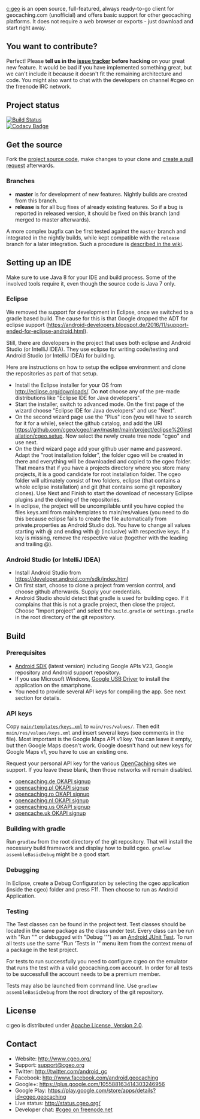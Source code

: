 [c:geo](http://www.cgeo.org) is an open source, full-featured, always ready-to-go client for geocaching.com (unofficial) and offers basic support for other geocaching platforms.
It does not require a web browser or exports - just download and start right away.

## You want to contribute?

Perfect! Please **tell us in the [issue tracker](https://github.com/cgeo/cgeo/issues) before hacking** on your great new feature. It would be bad if you have implemented something great, but we can't include it because it doesn't fit the remaining architecture and code. You might also want to chat with the developers on channel #cgeo on the freenode IRC network.

## Project status

[![Build Status](http://ci.cgeo.org/job/cgeo%20continuous%20integration/badge/icon)](http://ci.cgeo.org/job/cgeo%20continuous%20integration/)<br>
[![Codacy Badge](https://api.codacy.com/project/badge/grade/3256314c8ba8457b9639bd2d4f4e7c91)](https://www.codacy.com/app/cgeo/cgeo)<br>

## Get the source

Fork the [project source code](https://github.com/cgeo/cgeo), make changes to your clone and [create a pull request](https://help.github.com/articles/using-pull-requests) afterwards.

### Branches

- **master** is for development of new features. Nightly builds are created from this branch.
- **release** is for all bug fixes of already existing features. So if a bug is reported in released version, it should be fixed on this branch (and merged to master afterwards).

A more complex bugfix can be first tested against the `master` branch and integrated in the nightly builds, while kept compatible with the `release` branch for a later integration.
Such a procedure is [described in the wiki](https://github.com/cgeo/cgeo/wiki/How-to-get-a-bug-fix-into-the-release).

## Setting up an IDE

Make sure to use Java 8 for your IDE and build process. Some of the involved tools require it, even though the source code is Java 7 only.

### Eclipse
We removed the support for development in Eclipse, once we switched to a gradle based build.
The cause for this is that Google dropped the ADT for eclipse support
(https://android-developers.blogspot.de/2016/11/support-ended-for-eclipse-android.html).

Still, there are developers in the project that uses both eclipse and Android Studio (or IntelliJ IDEA).
They use eclipse for writing code/testing and Android Studio (or IntelliJ IDEA) for building.

Here are instructions on how to setup the eclipse environment and clone the repositories as part of that setup.

- Install the Eclipse installer for your OS from http://eclipse.org/downloads/. Do **not** choose any of the pre-made distributions like "Eclipse IDE for Java developers".
- Start the installer, switch to advanced mode. On the first page of the wizard choose "Eclipse IDE for Java developers" and use "Next".
- On the second wizard page use the "Plus" icon (you will have to search for it for a while), select the github catalog, and add the URI https://github.com/cgeo/cgeo/raw/master/main/project/eclipse%20installation/cgeo.setup. Now select the newly create tree node "cgeo" and use next.
- On the third wizard page add your github user name and password. Adapt the "root installation folder", the folder cgeo will be created in there and everything will be downloaded and copied to the cgeo folder. That means that if you have a projects directory where you store many projects, it is a good candidate for root installation folder. The cgeo folder will ultimately consist of two folders, eclipse (that contains a whole eclipse installation) and git (that contains some git repository clones). Use Next and Finish to start the download of necessary Eclipse plugins and the cloning of the repositories.
- In eclipse, the project will be uncompilable until you have copied the files keys.xml from main/templates to main/res/values (you need to do this because eclipse fails to create the file automatically from private.properties as Android Studio do). You have to change all values starting with @ and ending with @ (inclusive) with respective keys. If a key is missing, remove the respective value (together with the leading and trailing @).

### Android Studio (or IntelliJ IDEA)
- Install Android Studio from https://developer.android.com/sdk/index.html
- On first start, choose to clone a project from version control, and choose github afterwards. Supply your credentials.
- Android Studio should detect that gradle is used for building cgeo. If it complains that this is not a gradle project, then close the project. Choose "Import project" and select the `build.gradle` or `settings.gradle` in the root directory of the git repository.

## Build

### Prerequisites

- [Android SDK](http://developer.android.com/sdk) (latest version) including Google APIs V23, Google repository and Android support repository.
- If you use Microsoft Windows, [Google USB Driver](http://developer.android.com/sdk/win-usb.html) to install the application on the smartphone.
- You need to provide several API keys for compiling the app. See next section for details.

### API keys
Copy [`main/templates/keys.xml`](https://github.com/cgeo/cgeo/blob/master/main/templates/keys.xml) to `main/res/values/`. Then edit `main/res/values/keys.xml` and insert several keys (see comments in the file). Most important is the Google Maps API v1 key. You can leave it empty, but then Google Maps doesn't work. Google doesn't hand out new keys for Google Maps v1, you have to use an existing one.

Request your personal API key for the various [OpenCaching](http://www.opencaching.eu/) sites we support. If you leave these blank, then those networks will remain disabled.
* [opencaching.de OKAPI signup](http://www.opencaching.de/okapi/signup.html)
* [opencaching.pl OKAPI signup](http://www.opencaching.pl/okapi/signup.html)
* [opencaching.ro OKAPI signup](http://www.opencaching.ro/okapi/signup.html)
* [opencaching.nl OKAPI signup](http://www.opencaching.nl/okapi/signup.html)
* [opencaching.us OKAPI signup](http://www.opencaching.us/okapi/signup.html)
* [opencache.uk OKAPI signup](http://www.opencache.uk/okapi/signup.html)

### Building with gradle

Run `gradlew` from the root directory of the git repository. That will install the necessary build framework and display how to build cgeo. `gradlew assembleBasicDebug` might be a good start.

### Debugging

In Eclipse, create a Debug Configuration by selecting the cgeo application (inside the cgeo) folder and press F11. Then choose to run as Android Application.

### Testing

The Test classes can be found in the project test. Test classes should be located in the same package as
the class under test.
Every class can be run with "Run '<class name>'" or debugged with "Debug '<class name>'") as an [Android JUnit Test](https://developer.android.com/training/testing/fundamentals.html).
To run all tests use the same "Run 'Tests in <package name>'" menu item from the context menu of a package in the test project.

For tests to run successfully you need to configure c:geo on the emulator that runs the test with a valid geocaching.com account. In order for all tests to be successfull the account needs to be a premium member.

Tests may also be launched from command line. Use `gradlew assembleBasicDebug` from the root directory of the git repository.

## License

c:geo is distributed under [Apache License, Version 2.0](https://www.apache.org/licenses/LICENSE-2.0).

## Contact

- Website: http://www.cgeo.org/
- Support: support@cgeo.org
- Twitter: http://twitter.com/android_gc
- Facebook: http://www.facebook.com/android.geocaching
- Google+: https://plus.google.com/105588163414303246956
- Google Play: https://play.google.com/store/apps/details?id=cgeo.geocaching
- Live status: http://status.cgeo.org/
- Developer chat: [#cgeo on freenode.net](https://webchat.freenode.net/?channels=%23cgeo)
